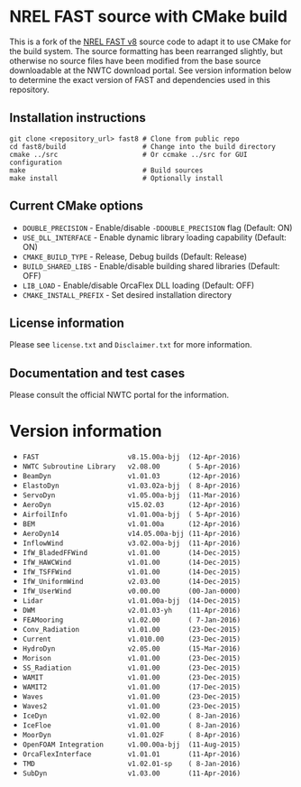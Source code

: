 
# NREL FAST source with CMake build

This is a fork of the [NREL FAST v8](https://nwtc.nrel.gov/FAST8) source code to
adapt it to use CMake for the build system. The source formatting has been
rearranged slightly, but otherwise no source files have been modified from the
base source downloadable at the NWTC download portal. See version information
below to determine the exact version of FAST and dependencies used in this
repository.

## Installation instructions

```
git clone <repository_url> fast8 # Clone from public repo
cd fast8/build                   # Change into the build directory 
cmake ../src                     # Or ccmake ../src for GUI configuration
make                             # Build sources
make install                     # Optionally install 

```

## Current CMake options

* `DOUBLE_PRECISION` - Enable/disable `-DDOUBLE_PRECISION` flag (Default: ON)
* `USE_DLL_INTERFACE` - Enable dynamic library loading capability (Default: ON)
* `CMAKE_BUILD_TYPE` - Release, Debug builds (Default: Release)
* `BUILD_SHARED_LIBS` - Enable/disable building shared libraries (Default: OFF)
* `LIB_LOAD` - Enable/disable OrcaFlex DLL loading (Default: OFF)
* `CMAKE_INSTALL_PREFIX` - Set desired installation directory

## License information

Please see `license.txt` and `Disclaimer.txt` for more information.

## Documentation and test cases

Please consult the official NWTC portal for the information.

# Version information

* `FAST                      v8.15.00a-bjj  (12-Apr-2016)`
* `NWTC Subroutine Library   v2.08.00       ( 5-Apr-2016)`
* `BeamDyn                   v1.01.03       (12-Apr-2016)`
* `ElastoDyn                 v1.03.02a-bjj  ( 8-Apr-2016)`
* `ServoDyn                  v1.05.00a-bjj  (11-Mar-2016)`
* `AeroDyn                   v15.02.03      (12-Apr-2016)`
* `AirfoilInfo               v1.01.00a-bjj  ( 5-Apr-2016)`
* `BEM                       v1.01.00a      (12-Apr-2016)`
* `AeroDyn14                 v14.05.00a-bjj (11-Apr-2016)`
* `InflowWind                v3.02.00a-bjj  (11-Apr-2016)`
* `IfW_BladedFFWind          v1.01.00       (14-Dec-2015)`
* `IfW_HAWCWind              v1.01.00       (14-Dec-2015)`
* `IfW_TSFFWind              v1.01.00       (14-Dec-2015)`
* `IfW_UniformWind           v2.03.00       (14-Dec-2015)`
* `IfW_UserWind              v0.00.00       (00-Jan-0000)`
* `Lidar                     v1.01.00a-bjj  (14-Dec-2015)`
* `DWM                       v2.01.03-yh    (11-Apr-2016)`
* `FEAMooring                v1.02.00       ( 7-Jan-2016)`
* `Conv_Radiation            v1.01.00       (23-Dec-2015)`
* `Current                   v1.010.00      (23-Dec-2015)`
* `HydroDyn                  v2.05.00       (15-Mar-2016)`
* `Morison                   v1.01.00       (23-Dec-2015)`
* `SS_Radiation              v1.01.00       (23-Dec-2015)`
* `WAMIT                     v1.01.00       (23-Dec-2015)`
* `WAMIT2                    v1.01.00       (17-Dec-2015)`
* `Waves                     v1.01.00       (23-Dec-2015)`
* `Waves2                    v1.01.00       (23-Dec-2015)`
* `IceDyn                    v1.02.00       ( 8-Jan-2016)`
* `IceFloe                   v1.01.00       ( 8-Jan-2016)`
* `MoorDyn                   v1.01.02F      ( 8-Apr-2016)`
* `OpenFOAM Integration      v1.00.00a-bjj  (11-Aug-2015)`
* `OrcaFlexInterface         v1.01.01       (11-Apr-2016)`
* `TMD                       v1.02.01-sp    ( 8-Jan-2016)`
* `SubDyn                    v1.03.00       (11-Apr-2016)`
